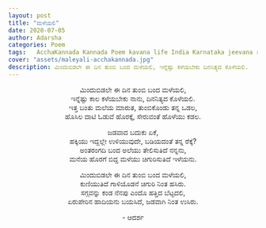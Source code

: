 ```yaml
---
layout: post
title: "ಮಳೆಯಲಿ"
date: 2020-07-05
author: Adarsha
categories: Poem
tags:	AcchaKannada Kannada Poem kavana life India Karnataka jeevana rain male nature season happy
cover: "assets/maleyali-acchakannada.jpg"
description: ಮಿಂದುಬಿಡಲೇ ಈ ದಿನ ತುಂಬಿ ಬಂದ ಮಳೆಯಲಿ, ಇನ್ನೆಷ್ಟು ಕಳೆಯಬೇಕು ದಿನನಿತ್ಯದ ಕೊಳೆಯಲಿ.
---
```


<p align ="center"> ಮಿಂದುಬಿಡಲೇ ಈ ದಿನ ತುಂಬಿ ಬಂದ ಮಳೆಯಲಿ, <br>
ಇನ್ನೆಷ್ಟು ಕಾಲ ಕಳೆಯಬೇಕು ನಾನು, ದಿನನಿತ್ಯದ ಕೊಳೆಯಲಿ. <br>
ಇತ್ತ ಬಂತು ಮಲೆಯ ಮಾರುತ, ತುಂಬಿಕೊಂಡು ತನ್ನ ಒಡಲ, <br>
ಹೊಸಿಲ ದಾಟಿ ಓಡುವೆ ಹೊರಕ್ಕೆ, ಸೇರುವಂತೆ ಹೊಳೆಯು ಕಡಲ. </p>

<p align ="center"> ಜಡವಾದ ಬದುಕು ಏಕೆ, <br>
ಹಕ್ಕಿಯು ಇದ್ದಲ್ಲೇ ಉಳಿಯುವುದೇ, ಬಡಿಯದಂತೆ ತನ್ನ ರೆಕ್ಕೆ? <br>
ಅಂತರಂಗದಿ ಬಂದ ಅಲೆಯು ತೇಲಿಸುತಿದೆ ನನ್ನನು, <br>
ಮನೆಯ ಹೊರಗೆ ಬಿದ್ದ ಮಳೆಯು ಚಿಗುರಿಸುತಿದೆ ಇಳೆಯನು. </p>

<p align ="center"> ಮಿಂದುಬಿಡಲೇ ಈ ದಿನ ತುಂಬಿ ಬಂದ ಮಳೆಯಲಿ, <br>
ಕುಣಿಯುತಿದೆ ಗಾಳಿಯೊಡನೆ ಚಿಗುರಿ ನಿಂತ ಹಸಿರು. <br>
ಸಗ್ಗವನ್ನು ಕಂಡ ನೆನಪು ಎಂದೊ ಹತ್ತಿದ ಬೆಟ್ಟದಲಿ, <br>
ಏರುಪೇರಿನ ಹಾದಿಯನು ಬಯಸಿದೆ, ಜಡವಾಗಿ ನಿಂತ ಉಸಿರು. </p>

<p align ="center"> - ಆದರ್ಶ</p>

